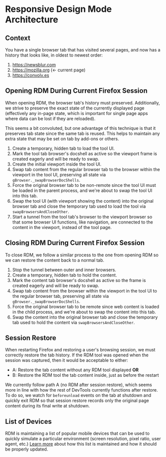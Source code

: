 # Responsive Design Mode Architecture

## Context

You have a single browser tab that has visited several pages, and now has a
history that looks like, in oldest to newest order:

1. https://newsblur.com
2. https://mozilla.org (← current page)
3. https://convolv.es

## Opening RDM During Current Firefox Session

When opening RDM, the browser tab's history must preserved.  Additionally, we
strive to preserve the exact state of the currently displayed page (effectively
any in-page state, which is important for single page apps where data can be
lost if they are reloaded).

This seems a bit convoluted, but one advantage of this technique is that it
preserves tab state since the same tab is reused.  This helps to maintain any
extra state that may be set on tab by add-ons or others.

1. Create a temporary, hidden tab to load the tool UI.
2. Mark the tool tab browser's docshell as active so the viewport frame is
   created eagerly and will be ready to swap.
3. Create the initial viewport inside the tool UI.
4. Swap tab content from the regular browser tab to the browser within the
   viewport in the tool UI, preserving all state via
   `gBrowser._swapBrowserDocShells`.
5. Force the original browser tab to be non-remote since the tool UI must be
   loaded in the parent process, and we're about to swap the tool UI into
   this tab.
6. Swap the tool UI (with viewport showing the content) into the original
   browser tab and close the temporary tab used to load the tool via
   `swapBrowsersAndCloseOther`.
7. Start a tunnel from the tool tab's browser to the viewport browser
   so that some browser UI functions, like navigation, are connected to
   the content in the viewport, instead of the tool page.

## Closing RDM During Current Firefox Session

To close RDM, we follow a similar process to the one from opening RDM so we can
restore the content back to a normal tab.

1. Stop the tunnel between outer and inner browsers.
2. Create a temporary, hidden tab to hold the content.
3. Mark the content tab browser's docshell as active so the frame is created
   eagerly and will be ready to swap.
4. Swap tab content from the browser within the viewport in the tool UI to the
   regular browser tab, preserving all state via
   `gBrowser._swapBrowserDocShells`.
5. Force the original browser tab to be remote since web content is loaded in
   the child process, and we're about to swap the content into this tab.
6. Swap the content into the original browser tab and close the temporary tab
   used to hold the content via `swapBrowsersAndCloseOther`.

## Session Restore

When restarting Firefox and restoring a user's browsing session, we must
correctly restore the tab history.  If the RDM tool was opened when the session
was captured, then it would be acceptable to either:

* A: Restore the tab content without any RDM tool displayed **OR**
* B: Restore the RDM tool the tab content inside, just as before the restart

We currently follow path A (no RDM after session restore), which seems more in
line with how the rest of DevTools currently functions after restore.  To do so,
we watch for `beforeunload` events on the tab at shutdown and quickly exit RDM
so that session restore records only the original page content during its final
write at shutdown.

## List of Devices

RDM is maintaining a list of popular mobile devices that can be used to quickly simulate a particular environment (screen resolution, pixel ratio, user agent, etc.)
[Learn more](/devtools/responsive/devices) about how this list is maintained and how it should be properly updated.
